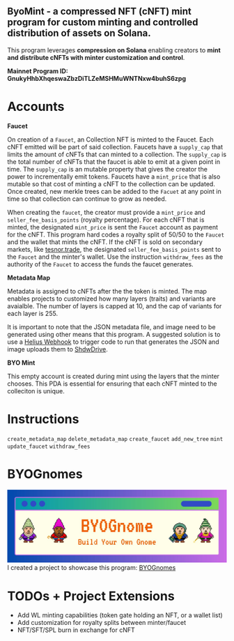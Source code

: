 ## **ByoMint - a compressed NFT (cNFT) mint program for custom minting and controlled distribution of assets on Solana.**

  
This program leverages **compression on Solana** enabling creators to **mint and distribute cNFTs with minter customization and control**.

**Mainnet Program ID: GnukyHhbXhqeswaZbzDiTLZeMSHMuWNTNxw4buhS6zpg**

# Accounts
**Faucet**

On creation of a `Faucet`, an Collection NFT is minted to the Faucet. Each cNFT emitted will be part of said collection. Faucets have a `supply_cap` that limits the amount of cNFTs that can minted to a collection. The `supply_cap` is the total number of cNFTs that the faucet is able to emit at a given point in time. The `supply_cap` is an mutable property that gives the creator the power to incrementally emit tokens. Faucets have a `mint_price` that is also mutable so that cost of minting a cNFT to the collection can be updated. Once created, new merkle trees can be added to the `Facuet` at any point in time so that collection can continue to grow as needed. 

When creating the `faucet`, the creator must provide a `mint_price` and `seller_fee_basis_points` (royalty percentage). For each cNFT that is minted, the designated `mint_price` is sent the `Faucet` account as payment for the cNFT. This program hard codes a royalty split of 50/50 to the `Faucet` and the wallet that mints the cNFT. If the cNFT is sold on secondary markets, like [tesnor.trade](http://tensor.trade), the designated `seller_fee_basis_points` sent to the `Faucet` and the minter's wallet. Use the instruction `withdraw_fees` as the authority of the `Faucet` to access the funds the faucet generates.

**Metadata Map**

Metadata is assigned to cNFTs after the the token is minted. The map enables projects to customized how many layers (traits) and variants are avaialble. The number of layers is capped at 10, and the cap of variants for each layer is 255.

It is important to note that the JSON metadata file, and image need to be generated using other means that this program. A suggested solution is to use a [Helius Webhook](https://docs.helius.dev/webhooks-and-websockets/what-are-webhooks) to trigger code to run that generates the JSON and image uploads them to [ShdwDrive](https://docs.shdwdrive.com/learn).

**BYO Mint**

This empty account is created during mint using the layers that the minter chooses. This PDA is essential for ensuring that each cNFT minted to the colleciton is unique. 

# Instructions
`create_metadata_map`
`delete_metadata_map`
`create_faucet`
`add_new_tree`
`mint`
`update_faucet`
`withdraw_fees`

# BYOGnomes
![BYOGnome](byognome.png)
I created a project to showcase this program: [BYOGnomes](http://byognome.xyz) 

# TODOs + Project Extensions
- Add WL minting capabilities (token gate holding an NFT, or a wallet list)
- Add customization for royalty splits between minter/faucet
- NFT/SFT/SPL burn in exchange for cNFT
